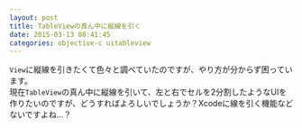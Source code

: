 ```yaml
---
layout: post
title: TableViewの真ん中に縦線を引く
date: 2015-03-13 08:41:45
categories: objective-c uitableview
---
```

<!-- {% raw %} -->
<p><code>View</code>に縦線を引きたくて色々と調べていたのですが、やり方が分からず困っています。<br>
現在<code>TableView</code>の真ん中に縦線を引いて、左と右でセルを2分割したようなUIを作りたいのですが、どうすればよろしいでしょうか？Xcodeに線を引く機能などないですよね...？</p>
<!-- {% endraw %} -->
